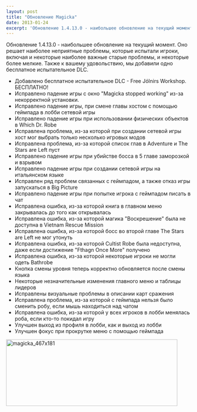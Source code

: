 ```yaml
---
layout: post
title: "Обновление Magicka"
date: 2013-01-24
excerpt: 'Обновление 1.4.13.0 - наибольшее обновление на текущий момент. Оно решает наиболее неприятные проблемы, которые испытали игроки, включая и некоторые наиболее важные старые проблемы, и некоторые более мелкие. Также к вашему удовольствию, мы добавили одно бесплатное испытательное DLC.'
---
```


Обновление 1.4.13.0 - наибольшее обновление на текущий момент. Оно решает наиболее неприятные проблемы, которые испытали игроки, включая и некоторые наиболее важные старые проблемы, и некоторые более мелкие. Также к вашему удовольствию, мы добавили одно бесплатное испытательное DLC.
<ul>
	<li>Добавлено бесплатное испытательное DLC - Free Jólnirs Workshop. БЕСПЛАТНО!</li>
	<li>Исправлено падение игры с окно "Magicka stopped working" из-за некорректной установки.</li>
	<li>Исправлено падение игры, при смене главы хостом с помощью геймпада в лобби сетевой игры</li>
	<li>Исправлено падение игры при использовании физических объектов в Which Dr. Robe</li>
	<li>Исправлена проблема, из-за которой при создании сетевой игры хост мог выбрать только несколько игровых модов</li>
	<li>Исправлена проблема, из-за которой список глав в Adventure и The Stars are Left пуст</li>
	<li>Исправлено падение игры при убийстве босса в 5 главе заморозкой и взрывом</li>
	<li>Исправлено падение игры при создании сетевой игры на итальянском языке</li>
	<li>Исправлен ряд проблем связанных с геймпадом, а также отказ игры запускаться в Big Picture</li>
	<li>Исправлено падение игры при попытке игрока с геймпадом писать в чат</li>
	<li>Исправлена ошибка, из-за которой книга в главном меню закрывалась до того как открывалась</li>
	<li>Исправлена ошибка, из-за которой магика "Воскрешение" была не доступна в Vietnam Rescue Mission</li>
	<li>Исправлена ошибка, из-за которой босс во второй главе The Stars are Left не мог утонуть</li>
	<li>Исправлена ошибка, из-за которой Cultist Robe была недоступна, даже если достижение "Fthagn Once More" получено</li>
	<li>Исправлена ошибка, из-за которой некоторые игроки не могли одеть Bathrobe</li>
	<li>Кнопка смены уровня теперь корректно обновляется после смены языка</li>
	<li>Некоторые незначительные изменения главного меню и таблицы лидеров</li>
	<li>Исправлены визуальные проблемы в описании карт сражения</li>
	<li>Исправлена проблема, из-за которой с геймпада нельзя было сменить робу, если мышь находиться над чатом</li>
	<li>Исправлена ошибка, из-за которой у всех игроков в лобби менялась роба, если кто-то покидал игру</li>
	<li>Улучшен выход из профиля в лобби, как и выход из лобби</li>
	<li>Улучшен фокус при прокрутке меню с помощью геймпада</li>
</ul>
<a href="http://store.steampowered.com/app/42910/" target="_blank"><img class="alignnone size-full wp-image-861" alt="magicka_467x181" src="http://gamersoul.ru/wp-content/uploads/2013/01/magicka_467x181.jpg" width="467" height="181" />

</a>

&nbsp;